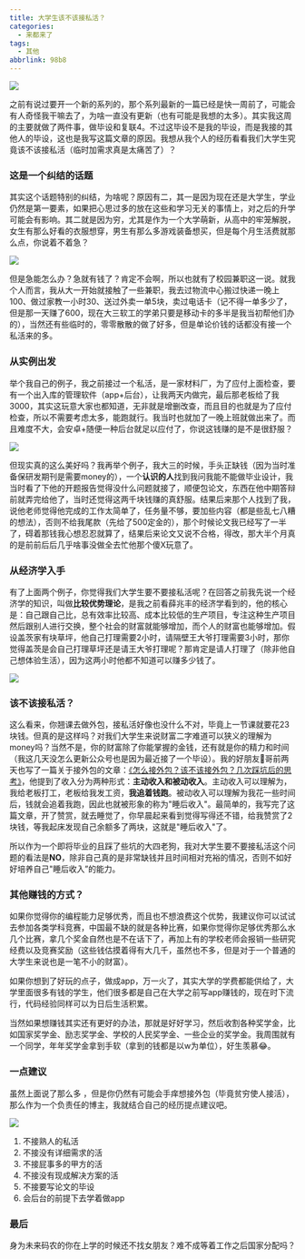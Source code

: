 ```yaml
---
title: 大学生该不该接私活？
categories:
  - 来都来了
tags:
  - 其他
abbrlink: 98b8
---
```


![](https://ws3.sinaimg.cn/large/006tNc79ly1g2gh7ye24sj30go09k0to.jpg)

之前有说过要开一个新的系列的，那个系列最新的一篇已经是快一周前了，可能会有人奇怪我干嘛去了，为啥一直没有更新（也有可能是我想的太多）。其实我这周的主要就做了两件事，做毕设和复联4。不过这毕设不是我的毕设，而是我接的其他人的毕设，这也是我写这篇文章的原因。我想从我个人的经历看看我们大学生究竟该不该接私活（临时加需求真是太痛苦了）？

### 这是一个纠结的话题

其实这个话题特别的纠结，为啥呢？原因有二，其一是因为现在还是大学生，学业仍然是第一要素，如果把心思过多的放在这些和学习无关的事情上，对之后的升学可能会有影响。其二就是因为穷，尤其是作为一个大学萌新，从高中的牢笼解脱，女生有那么好看的衣服想穿，男生有那么多游戏装备想买，但是每个月生活费就那么点，你说着不着急？

![](https://ws2.sinaimg.cn/bmiddle/006tNc79ly1g2ghjkgb29j30j60ej3yz.jpg)

但是急能怎么办？急就有钱了？肯定不会啊，所以也就有了校园兼职这一说。就我个人而言，我从大一开始就接触了一些兼职，我去过物流中心搬过快递一晚上100、做过家教一小时30、送过外卖一单5块，卖过电话卡（记不得一单多少了，但是那一天赚了600，现在大三软工的学弟只要是移动卡的多半是我当初帮他们办的），当然还有些临时的，零零散散的做了好多，但是单论价钱的话都没有接一个私活来的多。

### 从实例出发

举个我自己的例子，我之前接过一个私活，是一家材料厂，为了应付上面检查，要有一个出入库的管理软件（app+后台），让我两天内做完，最后那老板给了我3000，其实这玩意大家也都知道，无非就是增删改查，而且目的也就是为了应付检查，所以不需要考虑太多，能跑就行。我当时也就加了一晚上班就做出来了。而且难度不大，会安卓+随便一种后台就足以应付了，你说这钱赚的是不是很舒服？

![](https://ws3.sinaimg.cn/large/006tNc79ly1g2gij7nv44j305i05i74e.jpg)

但现实真的这么美好吗？我再举个例子，我大三的时候，手头正缺钱（因为当时准备保研发期刊是需要money的），一个**认识的人**找到我问我能不能做毕业设计，我当时看了下他的开题报告觉得没什么问题就接了，顺便包论文，东西在他中期答辩前就弄完给他了，当时还觉得这两千块钱赚的真舒服。结果后来那个人找到了我，说他老师觉得他完成的工作太简单了，任务量不够，要加些内容（都是些乱七八糟的想法），否则不给我尾款（先给了500定金的），那个时候论文我已经写了一半了，碍着那钱我心想忍忍就算了，结果后来论文又说不合格，得改，那大半个月真的是前前后后几乎啥事没做全去忙他那个傻X玩意了。

### 从经济学入手

有了上面两个例子，你觉得我们大学生要不要接私活呢？在回答之前我先说一个经济学的知识，叫做**比较优势理论**，是我之前看薛兆丰的经济学看到的，他的核心是：自己跟自己比，总有效率比较高、成本比较低的生产项目，专注这种生产项目然后跟别人进行交换，整个社会的财富就能够增加，而个人的财富也能够增加。假设盖茨家有块草坪，他自己打理需要2小时，请隔壁王大爷打理需要3小时，那你觉得盖茨是会自己打理草坪还是请王大爷打理呢？那肯定是请人打理了（除非他自己想体验生活），因为这两小时他都不知道可以赚多少钱了。

![](https://ws2.sinaimg.cn/large/006tNc79ly1g2gj4j40p0j30d00gojsx.jpg)

### 该不该接私活？

这么看来，你翘课去做外包，接私活好像也没什么不对，毕竟上一节课就要花23块钱。但真的是这样吗？对我们大学生来说财富二字难道可以狭义的理解为money吗？当然不是，你的财富除了你能掌握的金钱，还有就是你的精力和时间（我这几天没怎么更新公众号也是因为最近接了一个毕设）。我的好朋友🐔哥前两天也写了一篇关于接外包的文章：[《怎么接外包？该不该接外包？几次踩坑后的思考》](https://mp.weixin.qq.com/s/zogbbE9ku3Oh6wT4cY6Yhw)，他提到了收入分为两种形式：**主动收入和被动收入**。主动收入可以理解为，我给老板打工，老板给我发工资，**我追着钱跑**。被动收入可以理解为我花一些时间后，钱就会追着我跑，因此也就被形象的称为"睡后收入"。最简单的，我写完了这篇文章，开了赞赏，就去睡觉了，你早晨起来看到觉得写得还不错，给我赞赏了2块钱，等我起床发现自己余额多了两块，这就是"睡后收入"了。

所以作为一个即将毕业的且踩了些坑的大四老狗，我对大学生要不要接私活这个问题的看法是**NO**，除非自己真的是非常缺钱并且时间相对充裕的情况，否则不如好好培养自己"睡后收入”的能力。

### 其他赚钱的方式？

如果你觉得你的编程能力足够优秀，而且也不想浪费这个优势，我建议你可以试试去参加各类学科竞赛，中国最不缺的就是各种比赛，如果你觉得你足够优秀那么水几个比赛，拿几个奖金自然也是不在话下了，再加上有的学校老师会报销一些研究经费以及竞赛奖励（这些钱估摸着得有大几千，虽然也不多，但是对于一个普通的大学生来说也是一笔不小的财富）。

如果你想到了好玩的点子，做成app，万一火了，其实大学的学费都能供给了，大学里面很多有钱的学生，他们很多都是自己在大学之前写app赚钱的，现在时下流行，代码经验同样可以为日后生活积累。

当然如果想赚钱其实还有更好的办法，那就是好好学习，然后收割各种奖学金，比如国家奖学金、励志奖学金、学校的人民奖学金、一些企业的奖学金。我周围就有一个同学，年年奖学金拿到手软（拿到的钱都是以w为单位），好生羡慕😂。

### 一点建议

虽然上面说了那么多 ，但是你仍然有可能会手痒想接外包（毕竟贫穷使人接活），那么作为一个负责任的博主，我就结合自己的经历提点建议吧。

![](https://ws4.sinaimg.cn/large/006tNc79ly1g2gjy4o3xyj3069069gme.jpg)

1. 不接熟人的私活
2. 不接没有详细需求的活
3. 不接屁事多的甲方的活
4. 不接没有现成解决方案的活
5. 不接要写论文的毕设
6. 会后台的前提下去学着做app

### 最后

身为未来码农的你在上学的时候还不找女朋友？难不成等着工作之后国家分配吗？

